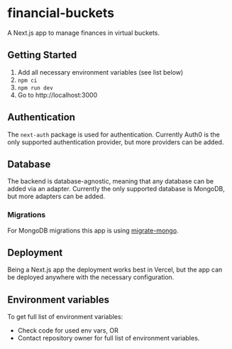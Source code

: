 # financial-buckets

A Next.js app to manage finances in virtual buckets.

## Getting Started

1. Add all necessary environment variables (see list below)
2. `npm ci`
3. `npm run dev`
4. Go to http://localhost:3000

## Authentication
The `next-auth` package is used for authentication.
Currently Auth0 is the only supported authentication provider, but more providers can be added.

## Database
The backend is database-agnostic, meaning that any database can be added via an adapter.
Currently the only supported database is MongoDB, but more adapters can be added.

### Migrations
For MongoDB migrations this app is using [migrate-mongo](https://www.npmjs.com/package/migrate-mongo).

## Deployment
Being a Next.js app the deployment works best in Vercel, but the app can be deployed anywhere with the necessary configuration.

## Environment variables
To get full list of environment variables:
  - Check code for used env vars, OR
  - Contact repository owner for full list of environment variables.
